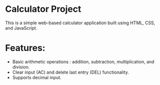 # Calculator Project

This is a simple web-based calculator application built using HTML, CSS, and JavaScript.

# Features:

- Basic arithmetic operations : addition, subtraction, multiplication, and division.
- Clear input (AC) and delete last entry (DEL) functionality.
- Supports decimal input.
